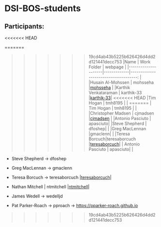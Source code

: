 # DSI-BOS-students


## Participants:
<<<<<<< HEAD

=======
>>>>>>> 19cd4ab43b5225b626426d4dd2d121441decc753
|Name                 | Work Folder | webpage                                  |
|---------------------|-------------|--------------------------------------:   |
|Husain Al-Mohssen    | mohsseha    |[mohsseha](https://mohsseha.github.io)    |
|Karthik Venkataraman | karthik-33  |[karthik-33](https://karthik-33.github.io)|
<<<<<<< HEAD
|Tim Hogan            | tmh8195     | |
=======
| Tim Hogan           | tmh8195     | |
|Christopher Madsen   | cjmadsen    |[cjmadsen](https://cjmadsen.github.io)    |
|Antonio Pasciuto | apasciuto|
|Steve Shepherd | dfoshep| |
|Greg MacLennan |gmaclenn| |
|Teresa Borcuch|teresaborcuch |[teresaborcuch](https://teresaborcuch.github.io)|
| Antonio Pasciuto | apasciuto| |
- Steve Shepherd -> dfoshep
- Greg MacLennan -> gmaclenn
- Teresa Borcuch -> teresaborcuch |[teresaborcuch](https://teresaborcuch.github.io)|

- Nathan Mitchell   | ntmitchell  |[ntmitchell](https://ntmitchell.github.io)|
- James Wedell -> wedelljd
- Pat Parker-Roach -> pproach -> https://pparker-roach.github.io
>>>>>>> 19cd4ab43b5225b626426d4dd2d121441decc753
